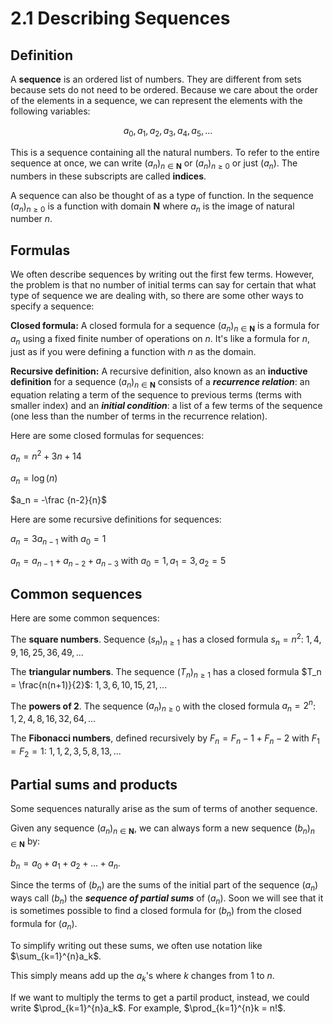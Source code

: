# 2.1 Describing Sequences

## Definition

A **sequence** is an ordered list of numbers. They are different from sets because sets do not need to be ordered. Because we care about the order of the elements in a sequence, we can represent the elements with the following variables:

$$a_0, a_1, a_2, a_3, a_4, a_5, ...$$

This is a sequence containing all the natural numbers. To refer to the entire sequence at once, we can write $(a_n)_{n \in \mathbf N}$ or $(a_n)_{n \ge 0}$ or just $(a_n)$. The numbers in these subscripts are called **indices**.

A sequence can also be thought of as a type of function. In the sequence $(a_n)_{n \ge 0}$ is a function with domain $\mathbf N$ where $a_n$ is the image of natural number $n$.

## Formulas

We often describe sequences by writing out the first few terms. However, the problem is that no number of initial terms can say for certain that what type of sequence we are dealing with, so there are some other ways to specify a sequence:

**Closed formula:** A closed formula for a sequence $(a_n)_{n \in \mathbf N}$ is a formula for $a_n$ using a fixed finite number of operations on $n$. It's like a formula for $n$, just as if you were defining a function with $n$ as the domain.

**Recursive definition:** A recursive definition, also known as an **inductive definition** for a sequence $(a_n)_{n \in \mathbf N}$ consists of a ***recurrence relation***: an equation relating a term of the sequence to previous terms (terms with smaller index) and an ***initial condition***: a list of a few terms of the sequence (one less than the number of terms in the recurrence relation).

Here are some closed formulas for sequences:

$a_n = n^2 + 3n + 14$

$a_n = \log(n)$

$a_n = -\frac {n-2}{n}$

Here are some recursive definitions for sequences:

$a_{n}=3a_{n-1}$ with $a_{0}=1$

$a_{n}=a_{n-1}+a_{n-2}+a_{n-3}$ with $a_{0}=1, a_{1}=3, a_{2}=5$

## Common sequences

Here are some common sequences:

The **square numbers**. Sequence $(s_n)_{n \ge 1}$ has a closed formula $s_n = n^2$:
$1,4,9,16,25,36,49,...$

The **triangular numbers**. The sequence $(T_n)_{n \ge 1}$ has a closed formula $T_n = \frac{n(n+1)}{2}$:
$1,3,6,10,15,21,...$

The **powers of 2**. The sequence $(a_n)_{n \ge 0}$ with the closed formula $a_n = 2^n$:
$1,2,4,8,16,32,64,...$

The **Fibonacci numbers**, defined recursively by $F_n = F_n-1 + F_n-2$ with $F_1 = F_2 = 1$:
$1,1,2,3,5,8,13,...$

## Partial sums and products

Some sequences naturally arise as the sum of terms of another sequence.

Given any sequence $(a_n)_{n \in \mathbf N}$, we can always form a new sequence $(b_n)_{n \in \mathbf N}$ by:

$b_n = a_0 + a_1 + a_2 + ... + a_n$.

Since the terms of $(b_n)$ are the sums of the initial part of the sequence $(a_n)$ ways call $(b_n)$ the ***sequence of partial sums*** of $(a_n)$. Soon we will see that it is sometimes possible to find a closed formula for $(b_n)$ from the closed formula for $(a_n)$.

To simplify writing out these sums, we often use notation like $\sum_{k=1}^{n}a_k$.

This simply means add up the $a_k$'s where $k$ changes from 1 to $n$.

If we want to multiply the terms to get a partil product, instead, we could write $\prod_{k=1}^{n}a_k$. For example, $\prod_{k=1}^{n}k = n!$.
